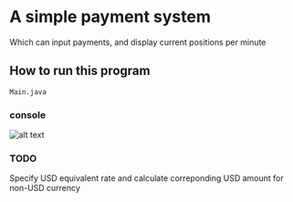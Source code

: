 # A simple payment system
Which can input payments, and display current positions per minute

## How to run this program
``
Main.java
``

### console
![alt text](https://github.com/VanKuang/code-test/blob/console.jpg?raw=true)

### TODO
Specify USD equivalent rate and calculate correponding USD amount for non-USD currency